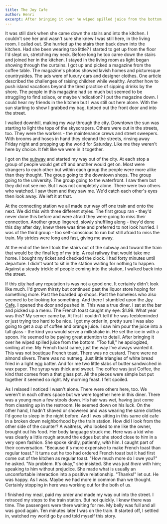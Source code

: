 ```yaml
---
title: The Joy Cafe
author: Henri
excerpt: After bringing it over he wiped spilled juice from the bottom. "Too full," he apologized, smiling at me...
---
```


It was still dark when she came down the stairs and into the kitchen. I couldn't
see her and wasn't sure she knew I was still here, in the living room. I called
out. She hurried up the stairs then back down into the kitchen. Had she been
wearing too little? I started to get up from the floor I'd slept on, stretching
my neck. Before long he too came down the stairs and joined her in the kitchen.
I stayed in the living room as light began showing through the curtains.  I got
up and picked a magazine from the coffee table. The magazine's photos showed
lavish homes and picturesque countrysides.  The ads were of luxury cars and
designer clothes. One article described the challenges of raising children while
wealthy. Another how to push island vacations beyond the tired practice of
sipping drinks by the shore. The people in this magazine had so much but seemed
to be struggling to find solace, or maybe vindication? I put the magazine down.
I could hear my friends in the kitchen but I was still out here alone. With the
sun starting to show I grabbed my bag, tiptoed out the front door and into the
street.

I walked downhill, making my way through the city. Downtown the sun was starting
to light the tops of the skyscrapers. Others were out in the streets, too. They
were the workers - the maintenance crews and street sweepers. With brooms and
hoses in hand they cleaned the streets, rinsing away Friday night and propping
up the world for Saturday. Like me they weren't here by choice. It felt like we
were in it together.

I got on the [subway](http://www.bart.gov/stations/civc/index.aspx) and started
my way out of the city. At each stop a group of people would get off and another
would get on. Most were strangers to each other but within each group the people
were more alike than they thought. The group going to the downtown shops. The
group going to the university. The group going to the waterfront. I saw them but
they did not see me. But I was not completely alone. There were two others who
watched. I saw them and they saw me. We'd catch each other's eyes then look
away. We left it at that.

At the connecting station we all made our way off one train and onto the next.
We did this with three different styles. The first group ran - they'd never done this
before and were afraid they were going to miss their connection. Another group
lingered, slowly shuffling along - they'd done this day after day, knew there
was time and preferred to not look hurried. I was of the third group - too
self-conscious to run but still afraid to miss the train. My strides were long
and fast, giving me away.

At the end of the line I took the stairs out of the subway and toward the train
that would be the final leg of my trip. A real railway that would take me home.
I bought my ticket and checked the clock. I had forty minutes until departure.
I didn't want to sit in the station waiting for nothing to happen. Against a
steady trickle of people coming into the station, I walked back into the street.

If this [city](http://en.wikipedia.org/wiki/Richmond,_California) had any
reputation is was not a good one. It certainly didn't look like much. I'd grown
thirsty but continued past the liquor store hoping for something more. Past the
boarded up shops. Past the homeless who also seemed to be looking for something.
And there I stumbled upon the [Joy
Cafe](http://www.yelp.com/biz/joy-cafe-richmond). I opened the door and pushed
in. This was a true diner. I sat at the bar and picked up a menu. The French
toast caught my eye: $1.99. What year was this? My server came by. At first I
couldn't tell if he was feebleminded or just trying too hard to be nice. I got
my order in, pretty sure I was also going to get a cup of coffee and orange
juice. I saw him pour the juice into a tall glass - the kind you would serve a
milkshake in. He set the ice in with a spoon. He seemed to be paying great
attention to detail. After bringing it over he wiped spilled juice from the
bottom. "Too full," he apologized, smiling at me. My French toast came, just the
way I've always wanted it. This was not boutique French toast. There was no
custard. There were no almond slivers. There was no nutmeg. Just little
triangles of white bread fried in a light egg batter. And for me two little
slabs of butter sandwiched in wax paper. The syrup was thick and sweet. The
coffee was just Coffee, the kind that comes from a that glass pot. All the
pieces were simple but put together it seemed so right. My morning feast. I felt
spoiled.

As I relaxed I noticed I wasn't alone. There were others here, too. We weren't
in each others space but we were together here in this diner. There was a young
man a few stools down. His hair was wet, having just come from cleaning up in
the restroom. He seemed down on his luck. On the other hand, I hadn't shaved or
showered and was wearing the same clothes I'd gone to sleep in the night before.
And I _was_ sitting in this same old cafe in a broken down neighborhood by the
train station. How did I look from the other side of the counter? A waitress,
who looked to me like the owner, brought out his food. Her body language struck
me. Here was a kid who was clearly a little rough around the edges but she stood
close to him in a very open fashion. She spoke kindly, patiently, _with_ him. I
caught part of their conversation. "Because it's more expensive to make French
toast than regular toast." It turns out he too had ordered French toast but it
had first come out of the kitchen as regular toast. "How much more do I owe
you?" he asked. "No problem. It's okay," she insisted. She was just _there_ with
him; speaking to him without prejudice. She made what is usually an
uncomfortable interaction into a positive relationship. "Thanks!" let out. He
was happy. As I was. Maybe we had more in common than we thought. Certainly
stopping in here was working out for the both of us.

I finished my meal, paid my order and made my way out into the street. I
retraced my steps to the train station. But not quickly. I knew there was time.
The passengers were there waiting for me. My belly was full and all was good again.
Ten minutes later I was on the train. It started off, I settled in, watched my
world go by and told myself this story.
